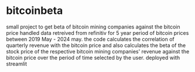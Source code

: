 # bitcoinbeta
small project to get beta of bitcoin mining companies against the bitcoin price
handled data retreived from refinitiv for 5 year period of bitcoin prices between 2019 May - 2024 may. the code calculates the correlation of quarterly revenue with the bitcoin price and also calculates the beta of the stock price of the respective bitcoin mining companies' revenue against the bitcoin price over the period of time selected by the user.
deployed with streamlit
